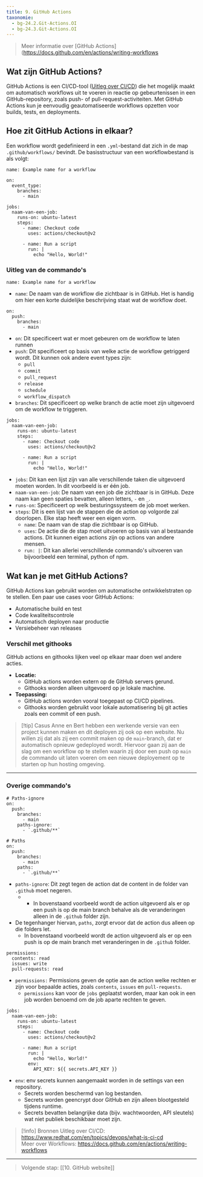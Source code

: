 ```yaml
---
title: 9. GitHub Actions
taxonomie:
  - bg-24.2.Git-Actions.OI
  - bg-24.3.Git-Actions.OI
---
```


> Μeer informatie over [GitHub Actions](https://docs.github.com/en/actions/writing-workflows

## Wat zijn GitHub Actions?
GitHub Actions is een CI/CD-tool ([Uitleg over CI/CD](https://www.redhat.com/en/topics/devops/what-is-ci-cd)) die het mogelijk maakt om automatisch workflows uit te voeren in reactie op gebeurtenissen in een GitHub-repository, zoals push- of pull-request-activiteiten. Met GitHub Actions kun je eenvoudig geautomatiseerde workflows opzetten voor builds, tests, en deployments.

## Hoe zit GitHub Actions in elkaar?
Een workflow wordt gedefinieerd in een `.yml`-bestand dat zich in de map `.github/workflows/` bevindt. De basisstructuur van een workflowbestand is als volgt:

```
name: Example name for a workflow

on:
  event_type:
    branches:
      - main

jobs:
  naam-van-een-job:
    runs-on: ubuntu-latest
    steps:
      - name: Checkout code
        uses: actions/checkout@v2

      - name: Run a script
        run: |
          echo "Hello, World!"
```

### Uitleg van de commando's
```
name: Example name for a workflow
```
- `name`: De naam van de workflow die zichtbaar is in GitHub. Het is handig om hier een korte duidelijke beschrijving staat wat de workflow doet.

```
on:
  push:
    branches:
      - main
```
- `on`: Dit specificeert wat er moet gebeuren om de workflow te laten runnen
- `push`: Dit specificeert op basis van welke actie de workflow getriggerd wordt.
  Dit kunnen ook andere event types zijn:
  - `pull`
  - `commit`
  - `pull_request`
  - `release`
  - `schedule`
  - `workflow_dispatch`
- `branches`: Dit specificeert op welke branch de actie moet zijn uitgevoerd om de workflow te triggeren.

```
jobs:
  naam-van-een-job:
    runs-on: ubuntu-latest
    steps:
      - name: Checkout code
        uses: actions/checkout@v2

      - name: Run a script
        run: |
          echo "Hello, World!"
```
- `jobs`: Dit kan een lijst zijn van alle verschillende taken die uitgevoerd moeten worden. In dit voorbeeld is er één job.
- `naam-van-een-job`: De naam van een job die zichtbaar is in GitHub. Deze naam kan geen spaties bevatten, alleen letters, `-` en `_`.
- `runs-on`: Specificeert op welk besturingssysteem de job moet werken.
- `steps`: Dit is een lijst van de stappen die de action op volgorde zal doorlopen. Elke stap heeft weer een eigen vorm.
  - `name`: De naam van de stap die zichtbaar is op GitHub.
  - `uses`: De actie die de stap moet uitvoeren op basis van al bestaande actions. Dit kunnen eigen actions zijn op actions van andere mensen.
  - `run: |`: Dit kan allerlei verschillende commando's uitvoeren van bijvoorbeeld een terminal, python of npm.

## Wat kan je met GitHub Actions?
GitHub Actions kan gebruikt worden om automatische ontwikkelstraten op te stellen. Een paar use cases voor GitHub Actions:
- Automatische build en test
- Code kwaliteitscontrole
- Automatisch deployen naar productie
- Versiebeheer van releases

### Verschil met githooks
GitHub actions en githooks lijken veel op elkaar maar doen wel andere acties.
- **Locatie:**
  - GitHub actions worden extern op de GitHub servers gerund.
  - Githooks worden alleen uitgevoerd op je lokale machine.
- **Toepassing:**
  - GitHub actions worden vooral toegepast op CI/CD pipelines.
  - Githooks worden gebruikt voor lokale automatisering bij git acties zoals een commit of een push.

> [!tip] Casus
> Anne en Bert hebben een werkende versie van een project kunnen maken en dit deployen zij ook op een website. Nu willen zij dat als zij een commit maken op de `main`-branch, dat er automatisch opnieuw gedeployed wordt. Hiervoor gaan zij aan de slag om een workflow op te stellen waarin zij door een push op `main` de commando uit laten voeren om een nieuwe deployement op te starten op hun hosting omgeving.

---
### Overige commando's 
```
# Paths-ignore
on:
  push:
    branches:
      - main
    paths-ignore:
	  - `.github/**`

# Paths
on:
  push:
    branches:
      - main
    paths:
	  - `.github/**`
```

- `paths-ignore`: Dit zegt tegen de action dat de content in de folder van `.github` moet negeren.
  - - In bovenstaand voorbeeld wordt de action uitgevoerd als er op een push is op de main branch behalve als de veranderingen alleen in de `.github` folder zijn.
- De tegenhanger hiervan, `paths`, zorgt ervoor dat de action dus alleen op die folders let.
  - In bovenstaand voorbeeld wordt de action uitgevoerd als er op een push is op de main branch met veranderingen in de `.github` folder.

```
permissions:
  contents: read
  issues: write
  pull-requests: read
```

- `permissions:` Permissions geven de optie aan de action welke rechten er zijn voor bepaalde acties, zoals `contents`, `issues` en `pull-requests`.
  - `permissions` kan voor de `jobs` geplaatst worden, maar kan ook in een job worden benoemd om de job aparte rechten te geven.

```
jobs:
  naam-van-een-job:
    runs-on: ubuntu-latest
    steps:
      - name: Checkout code
        uses: actions/checkout@v2

      - name: Run a script
        run: |
          echo "Hello, World!"
		env:
		  API_KEY: ${{ secrets.API_KEY }}
```
- `env`: env secrets kunnen aangemaakt worden in de settings van een repository.
  - Secrets worden beschermd van log bestanden.
  - Secrets worden geencrypt door GitHub en zijn alleen blootgesteld tijdens runtime.
  - Secrets bevatten belangrijke data (bijv. wachtwoorden, API sleutels) wat niet publiek beschikbaar moet zijn.

> [!info] Bronnen
> Uitleg over CI/CD: https://www.redhat.com/en/topics/devops/what-is-ci-cd \
> Meer over Workflows: https://docs.github.com/en/actions/writing-workflows

---

> Volgende stap: [[10. GitHub website]]
